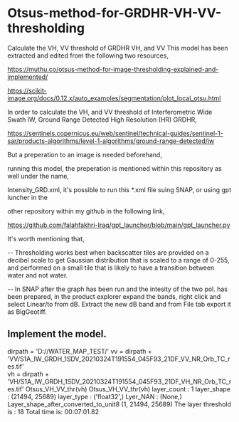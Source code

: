 # Otsus-method-for-GRDHR-VH-VV-thresholding
Calculate the VH, VV threshold of GRDHR VH, and VV
This model has been extracted and edited from the following two resources,
 
https://muthu.co/otsus-method-for-image-thresholding-explained-and-implemented/

https://scikit-image.org/docs/0.12.x/auto_examples/segmentation/plot_local_otsu.html

In order to calculate the VH, and VV threshold of Interferometric Wide Swath IW, Ground Range Detected High Resolution (HR) GRDHR, 

https://sentinels.copernicus.eu/web/sentinel/technical-guides/sentinel-1-sar/products-algorithms/level-1-algorithms/ground-range-detected/iw

But a preperation to an image is needed beforehand, 

running this model, the preperation is mentioned within this repository as well under the name, 

Intensity_GRD.xml, it's possible to run this *.xml file suing SNAP, or using gpt luncher in the

other repository within my github in the following link,

https://github.com/falahfakhri-Iraq/gpt_launcher/blob/main/gpt_launcher.py 

It's worth mentioning that, 

-- Thresholding works best when backscatter tiles are provided on a decibel scale 
to get Gaussian distribution that is scaled to a range of 0-255, 
and performed on a small tile that is likely to have a transition between water and not water.

-- In SNAP after the graph has been run and the intesity of the two pol. has been prepared, 
in the product explorer expand the bands, right click and select Linear/to from dB. 
Extract the new dB band and from File tab export it as BigGeotiff. 

Implement the model.
--------------------
dirpath = 'D://WATER_MAP_TEST/'
vv = dirpath + 'VV/S1A_IW_GRDH_1SDV_20210324T191554_045F93_21DF_VV_NR_Orb_TC_res.tif'   
vh = dirpath + 'VH/S1A_IW_GRDH_1SDV_20210324T191554_045F93_21DF_VH_NR_Orb_TC_res.tif'
Otsus_VH_VV_thr(vh)
Otsus_VH_VV_thr(vh)
layer_count
: 1
layer_shape
:  (21494, 25689)
layer_type
: ('float32',)
Lyer_NAN
: (None,)
Layer_shape_after_converted_to_unit8 (1, 21494, 25689)
The layer threshold is
: 18
Total time is: 
 00:07:01.82


